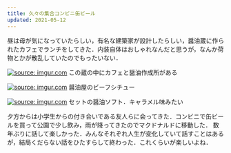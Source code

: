 ```yaml
---
title: 久々の集合コンビニ缶ビール
updated: 2021-05-12
---
```


昼は母が気になっていたらしい，有名な建築家が設計したらしい，醤油蔵に作られたカフェでランチをしてきた．内装自体はおしゃれなんだと思うが，なんか荷物とかが散乱していたのでもったいない．

<a href="https://imgur.com/isp1Bxp"><img src="https://i.imgur.com/isp1Bxp.jpg" title="source: imgur.com" /></a>
この蔵の中にカフェと醤油作成所がある

<a href="https://imgur.com/eObzCJA"><img src="https://i.imgur.com/eObzCJA.jpg" title="source: imgur.com" /></a>
醤油屋のビーフシチュー

<a href="https://imgur.com/8Yose4p"><img src="https://i.imgur.com/8Yose4p.jpg" title="source: imgur.com" /></a>
セットの醤油ソフト．キャラメル味みたい

夕方からは小学生からの付き合いである友人らに会ってきた．コンビニで缶ビールを買って公園で少し飲み，雨が降ってきたのでマクドナルドに移動した．
数年ぶりに話して楽しかった．みんなそれぞれ人生が変化していて話すことはあるが，結局くだらない話をひたすらして終わった．これくらいが楽しいよね．
